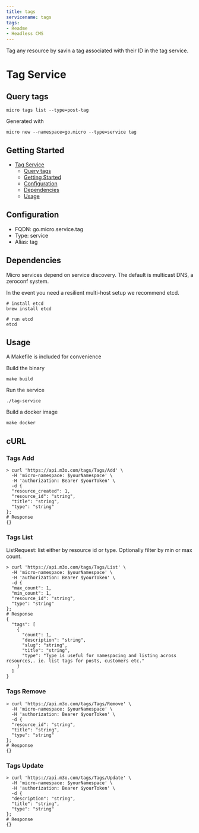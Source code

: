 ```yaml
---
title: tags
servicename: tags
tags: 
- Readme
- Headless CMS
---
```

Tag any resource by savin a tag associated with their ID in the tag service.

# Tag Service

## Query tags

```
micro tags list --type=post-tag
```

Generated with

```
micro new --namespace=go.micro --type=service tag
```

## Getting Started

- [Tag Service](#tag-service)
  - [Query tags](#query-tags)
  - [Getting Started](#getting-started)
  - [Configuration](#configuration)
  - [Dependencies](#dependencies)
  - [Usage](#usage)

## Configuration

- FQDN: go.micro.service.tag
- Type: service
- Alias: tag

## Dependencies

Micro services depend on service discovery. The default is multicast DNS, a zeroconf system.

In the event you need a resilient multi-host setup we recommend etcd.

```
# install etcd
brew install etcd

# run etcd
etcd
```

## Usage

A Makefile is included for convenience

Build the binary

```
make build
```

Run the service
```
./tag-service
```

Build a docker image
```
make docker
```
## cURL


### Tags Add
<!-- We use the request body description here as endpoint descriptions are not
being lifted correctly from the proto by the openapi spec generator -->

```shell
> curl 'https://api.m3o.com/tags/Tags/Add' \
  -H 'micro-namespace: $yourNamespace' \
  -H 'authorization: Bearer $yourToken' \
  -d {
  "resource_created": 1,
  "resource_id": "string",
  "title": "string",
  "type": "string"
};
# Response
{}
```


### Tags List
<!-- We use the request body description here as endpoint descriptions are not
being lifted correctly from the proto by the openapi spec generator -->
ListRequest: list either by resource id or type.
 Optionally filter by min or max count.
```shell
> curl 'https://api.m3o.com/tags/Tags/List' \
  -H 'micro-namespace: $yourNamespace' \
  -H 'authorization: Bearer $yourToken' \
  -d {
  "max_count": 1,
  "min_count": 1,
  "resource_id": "string",
  "type": "string"
};
# Response
{
  "tags": [
    {
      "count": 1,
      "description": "string",
      "slug": "string",
      "title": "string",
      "type": "Type is useful for namespacing and listing across resources,. ie. list tags for posts, customers etc."
    }
  ]
}
```


### Tags Remove
<!-- We use the request body description here as endpoint descriptions are not
being lifted correctly from the proto by the openapi spec generator -->

```shell
> curl 'https://api.m3o.com/tags/Tags/Remove' \
  -H 'micro-namespace: $yourNamespace' \
  -H 'authorization: Bearer $yourToken' \
  -d {
  "resource_id": "string",
  "title": "string",
  "type": "string"
};
# Response
{}
```


### Tags Update
<!-- We use the request body description here as endpoint descriptions are not
being lifted correctly from the proto by the openapi spec generator -->

```shell
> curl 'https://api.m3o.com/tags/Tags/Update' \
  -H 'micro-namespace: $yourNamespace' \
  -H 'authorization: Bearer $yourToken' \
  -d {
  "description": "string",
  "title": "string",
  "type": "string"
};
# Response
{}
```



